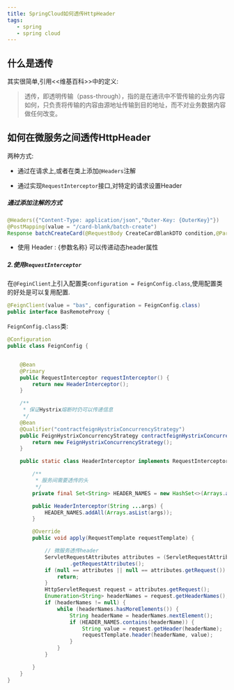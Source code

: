 ```yaml
---
title: SpringCloud如何透传HttpHeader
tags: 
   - spring
   - spring cloud
---
```



## 什么是透传

其实很简单,引用<<维基百科>>中的定义:

> 透传，即透明传输（pass-through），指的是在通讯中不管传输的业务内容如何，只负责将传输的内容由源地址传输到目的地址，而不对业务数据内容做任何改变。



<!--more-->
## 如何在微服务之间透传HttpHeader

两种方式:

* 通过在请求上,或者在类上添加`@Headers`注解

* 通过实现`RequestInterceptor`接口,对特定的请求设置Header


##### 通过添加注解的方式

```java
@Headers({"Content-Type: application/json","Outer-Key: {OuterKey}"})
@PostMapping(value = "/card-blank/batch-create")
Response batchCreateCard(@RequestBody CreateCardBlankDTO condition,@Param("OuterKey") String type);
```

*  使用 Header : {参数名称} 可以传递动态header属性



##### 2.使用`RequestInterceptor`

在`@FeginClient`上引入配置类`configuration = FeignConfig.class`,使用配置类的好处是可以复用配置.

```java
@FeignClient(value = "bas", configuration = FeignConfig.class)
public interface BasRemoteProxy {
```

`FeignConfig.class`类:

```java
@Configuration
public class FeignConfig {


    @Bean
    @Primary
    public RequestInterceptor requestInterceptor() {
        return new HeaderInterceptor();
    }

    /**
     * 保证Hystrix熔断时仍可以传递信息
     */
    @Bean
    @Qualifier("contractfeignHystrixConcurrencyStrategy")
    public FeignHystrixConcurrencyStrategy contractfeignHystrixConcurrencyStrategy() {
        return new FeignHystrixConcurrencyStrategy();
    }

    public static class HeaderInterceptor implements RequestInterceptor {

        /**
         * 服务间需要透传的头
         */
        private final Set<String> HEADER_NAMES = new HashSet<>(Arrays.asList("tenant_code", "oauth2-authentication", "oauth2-authority"));

        public HeaderInterceptor(String ...args) {
            HEADER_NAMES.addAll(Arrays.asList(args));
        }

        @Override
        public void apply(RequestTemplate requestTemplate) {

            // 微服务透传header
            ServletRequestAttributes attributes = (ServletRequestAttributes) RequestContextHolder
                    .getRequestAttributes();
            if (null == attributes || null == attributes.getRequest()) {
                return;
            }
            HttpServletRequest request = attributes.getRequest();
            Enumeration<String> headerNames = request.getHeaderNames();
            if (headerNames != null) {
                while (headerNames.hasMoreElements()) {
                    String headerName = headerNames.nextElement();
                    if (HEADER_NAMES.contains(headerName)) {
                        String value = request.getHeader(headerName);
                        requestTemplate.header(headerName, value);
                    }
                }
            }

        }
    }
}
```

